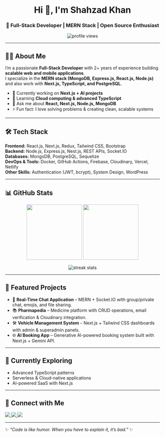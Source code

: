 <h1 align="center">Hi 👋, I'm Shahzad Khan</h1>
<h3 align="center">🚀 Full-Stack Developer | MERN Stack | Open Source Enthusiast</h3>

<p align="center">
  <img src="https://komarev.com/ghpvc/?username=YOUR_USERNAME&label=Profile%20views&color=0e75b6&style=flat" alt="profile views"/>
</p>

---

## 👨‍💻 About Me  

I’m a passionate **Full-Stack Developer** with 2+ years of experience building **scalable web and mobile applications**.  
I specialize in the **MERN stack (MongoDB, Express.js, React.js, Node.js)** and also work with **Next.js, TypeScript, and PostgreSQL**.  

- 🔭 Currently working on **Next.js + AI projects**  
- 🌱 Learning **Cloud computing & advanced TypeScript**  
- 💬 Ask me about **React, Next.js, Node.js, MongoDB**  
- ⚡ Fun fact: I love solving problems & creating clean, scalable systems  

---

## 🛠️ Tech Stack  

**Frontend:** React.js, Next.js, Redux, Tailwind CSS, Bootstrap  
**Backend:** Node.js, Express.js, Nest.js, REST APIs, Socket.IO  
**Databases:** MongoDB, PostgreSQL, Sequelize  
**DevOps & Tools:** Docker, GitHub Actions, Firebase, Cloudinary, Vercel, Netlify  
**Other Skills:** Authentication (JWT, bcrypt), System Design, WordPress  

---

## 📊 GitHub Stats  

<p align="center">
  <img src="https://github-readme-stats.vercel.app/api?username=YOUR_USERNAME&show_icons=true&theme=tokyonight" height="180px"/>
  <img src="https://github-readme-stats.vercel.app/api/top-langs/?username=YOUR_USERNAME&layout=compact&theme=tokyonight" height="180px"/>
</p>

<p align="center">
  <img src="https://github-readme-streak-stats.herokuapp.com/?user=YOUR_USERNAME&theme=tokyonight" alt="streak stats"/>
</p>

---

## 🚀 Featured Projects  

- 💬 **Real-Time Chat Application** – MERN + Socket.IO with group/private chat, emojis, and file sharing.  
- 📚 **Pharmapedia** – Medicine platform with CRUD operations, email verification & Cloudinary integration.  
- 🛠️ **Vehicle Management System** – Next.js + Tailwind CSS dashboards with admin & superadmin panels.  
- 🌐 **AI Booking App** – Generative AI-powered booking system built with Next.js + Gemini API.  

---

## 🌱 Currently Exploring  

- Advanced TypeScript patterns  
- Serverless & Cloud-native applications  
- AI-powered SaaS with Next.js  

---

## 🤝 Connect with Me  

<p align="left">
  <a href="https://linkedin.com/in/YOUR_LINKEDIN" target="blank">
    <img src="https://img.shields.io/badge/LinkedIn-0077B5?style=for-the-badge&logo=linkedin&logoColor=white"/>
  </a>
  <a href="mailto:YOUR_EMAIL" target="blank">
    <img src="https://img.shields.io/badge/Email-D14836?style=for-the-badge&logo=gmail&logoColor=white"/>
  </a>
  <a href="https://YOUR_PORTFOLIO" target="blank">
    <img src="https://img.shields.io/badge/Portfolio-000000?style=for-the-badge&logo=vercel&logoColor=white"/>
  </a>
</p>

---

✨ _“Code is like humor. When you have to explain it, it’s bad.”_ ✨
